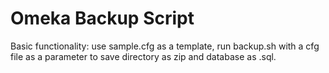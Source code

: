 # Omeka Backup Script
Basic functionality: use sample.cfg as a template, run backup.sh with a cfg file as a parameter to save directory as zip and database as .sql.

